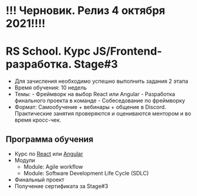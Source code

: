 # !!! Черновик. Релиз 4 октября 2021!!!!

# RS School. Курс JS/Frontend-разработка. Stage#3
- Для зачисления необходимо успешно выполнить задания 2 этапа
- Время обучения: 10 недель
- Темы:
        - Фреймворк на выбор React или Angular
        - Разработка финального проекта в команде 
        - Собеседование по фреймворку
- Формат: Cамообучение + вебинары + общение в Discord. Практические занятия проверяются и оцениваются ментором и во время кросс-чек.

## Программа обучения
- Курс по [React](stage3-react.md) или [Angular](stage3-angular.md)
- Модули
    - Module: Agile workflow
    - Module: Software Development Life Cycle (SDLC)
- Финальный проект
- Получение сертификата за Stage#3
